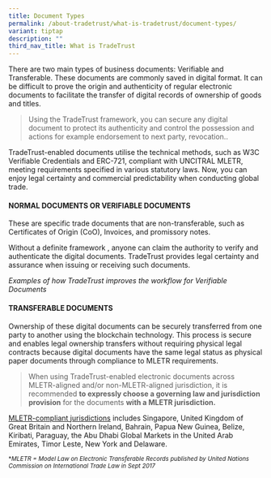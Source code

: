 ```yaml
---
title: Document Types
permalink: /about-tradetrust/what-is-tradetrust/document-types/
variant: tiptap
description: ""
third_nav_title: What is TradeTrust
---
```

<p>There are two main types of business documents: Verifiable and Transferable.
These documents are commonly saved in digital format. It can be difficult
to prove the origin and authenticity of regular electronic documents to
facilitate the transfer of digital records of ownership of goods and titles.</p>
<blockquote>
<p>Using the TradeTrust framework, you can secure any digital document to
protect its authenticity and control the possession and actions for example
endorsement to next party, revocation..</p>
</blockquote>
<p>TradeTrust-enabled documents utilise the technical methods, such as W3C
Verifiable Credentials and ERC-721, compliant with UNCITRAL MLETR, meeting
requirements specified in various statutory laws. Now, you can enjoy legal
certainty and commercial predictability when conducting global trade.</p>
<p></p>
<h4><strong>NORMAL DOCUMENTS OR VERIFIABLE DOCUMENTS</strong></h4>
<p>These are specific trade documents that are non-transferable, such as
Certificates of Origin (CoO), Invoices, and promissory notes.</p>
<p>Without a definite framework , anyone can claim the authority to verify
and authenticate the digital documents. TradeTrust provides legal certainty
and assurance when issuing or receiving such documents.&nbsp;</p>
<p><em>Examples of how TradeTrust improves the workflow for Verifiable Documents</em>
</p>
<p></p>
<h4><strong>TRANSFERABLE DOCUMENTS</strong></h4>
<p>Ownership of these digital documents can be securely transferred from
one party to another using the blockchain technology. This process is secure
and enables legal ownership transfers without requiring physical legal
contracts because digital documents have the same legal status as physical
paper documents through compliance to MLETR requirements.&nbsp;</p>
<p></p>
<p></p>
<blockquote>
<p>When using TradeTrust-enabled electronic documents across MLETR-aligned
and/or non-MLETR-aligned jurisdiction, it is recommended <strong>to expressly choose a governing law and jurisdiction provision</strong> for
the documents <strong>with a MLETR jurisdiction.</strong>
</p>
</blockquote>
<p></p>
<p><a href="https://uncitral.un.org/en/texts/ecommerce/modellaw/electronic_transferable_records/status" rel="noopener noreferrer nofollow" target="_blank">MLETR-compliant jurisdictions</a>&nbsp;includes
Singapore, United Kingdom of Great Britain and Northern Ireland, Bahrain,
Papua New Guinea, Belize, Kiribati, Paraguay, the Abu Dhabi Global Markets
in the United Arab Emirates, Timor Leste, New York and Delaware.</p>
<p></p>
<p></p>
<p></p>
<p><sub>*</sub><em><sub>MLETR = Model Law on Electronic Transferable Records published by United Nations Commission on International Trade Law in Sept 2017</sub></em>
</p>